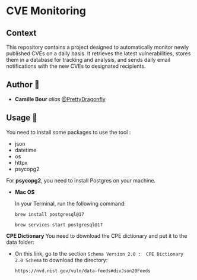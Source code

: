 # CVE Monitoring

## Context

This repository contains a project designed to automatically monitor newly published CVEs on a daily basis. It retrieves the latest vulnerabilities, stores them in a database for tracking and analysis, and sends daily email notifications with the new CVEs to designated recipients.

## Author :bust_in_silhouette:

* **Camille Bour** _alias_ [@PrettyDragonfly](https://github.com/PrettyDragonfly)

## Usage 🚀

You need to install some packages to use the tool :
* json
* datetime
* os
* httpx
* psycopg2

For **psycopg2**, you need to install Postgres on your machine.

* **Mac OS**

    In your Terminal, run the following command:
    
  ``brew install postgresql@17``
   
    ``brew services start postgresql@17``

    
**CPE Dictionary**
You need to download the CPE dictionary and put it to the data folder:

* On this link, go to the section ``Schema Version 2.0 :  CPE Dictionary 2.0 Schema`` to download the directory:

      https://nvd.nist.gov/vuln/data-feeds#divJson20Feeds